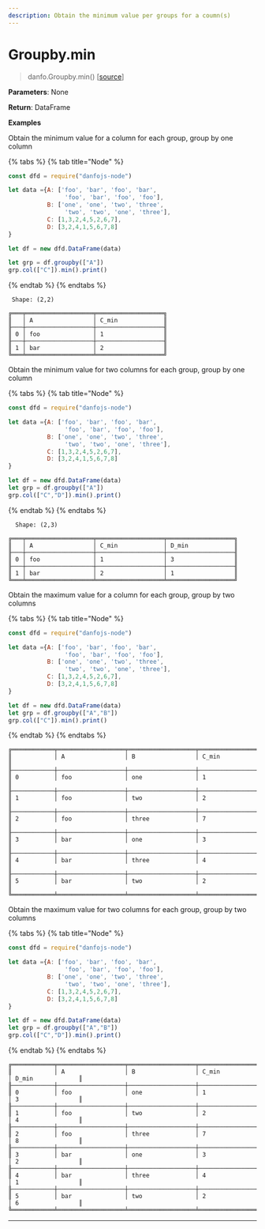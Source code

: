 ```yaml
---
description: Obtain the minimum value per groups for a coumn(s)
---
```


# Groupby.min

> danfo.Groupby.min()      \[[source](https://github.com/javascriptdata/danfojs/blob/9bfda6dcb6b2b620591ec7b3340d35e3f801c8ab/src/danfojs-base/aggregators/groupby.ts#L514)]

**Parameters**: None

**Return**: DataFrame

**Examples**

Obtain the minimum value for a column for each group, group by one column

{% tabs %}
{% tab title="Node" %}
```javascript
const dfd = require("danfojs-node")

let data ={A: ['foo', 'bar', 'foo', 'bar',
                'foo', 'bar', 'foo', 'foo'],
           B: ['one', 'one', 'two', 'three',
                'two', 'two', 'one', 'three'],
           C: [1,3,2,4,5,2,6,7],
           D: [3,2,4,1,5,6,7,8]
}

let df = new dfd.DataFrame(data)

let grp = df.groupby(["A"])
grp.col(["C"]).min().print()
```
{% endtab %}
{% endtabs %}

```
 Shape: (2,2) 

╔═══╤═══════════════════╤═══════════════════╗
║   │ A                 │ C_min             ║
╟───┼───────────────────┼───────────────────╢
║ 0 │ foo               │ 1                 ║
╟───┼───────────────────┼───────────────────╢
║ 1 │ bar               │ 2                 ║
╚═══╧═══════════════════╧═══════════════════╝
```

Obtain the minimum value for two columns for each group, group by one column

{% tabs %}
{% tab title="Node" %}
```javascript
const dfd = require("danfojs-node")

let data ={A: ['foo', 'bar', 'foo', 'bar',
                'foo', 'bar', 'foo', 'foo'],
           B: ['one', 'one', 'two', 'three',
                'two', 'two', 'one', 'three'],
           C: [1,3,2,4,5,2,6,7],
           D: [3,2,4,1,5,6,7,8]
}

let df = new dfd.DataFrame(data)
let grp = df.groupby(["A"])
grp.col(["C","D"]).min().print()
```
{% endtab %}
{% endtabs %}

```
  Shape: (2,3) 

╔═══╤═══════════════════╤═══════════════════╤═══════════════════╗
║   │ A                 │ C_min             │ D_min             ║
╟───┼───────────────────┼───────────────────┼───────────────────╢
║ 0 │ foo               │ 1                 │ 3                 ║
╟───┼───────────────────┼───────────────────┼───────────────────╢
║ 1 │ bar               │ 2                 │ 1                 ║
╚═══╧═══════════════════╧═══════════════════╧═══════════════════╝
```

Obtain the maximum value for a column for each group, group by two columns

{% tabs %}
{% tab title="Node" %}
```javascript
const dfd = require("danfojs-node")

let data ={A: ['foo', 'bar', 'foo', 'bar',
                'foo', 'bar', 'foo', 'foo'],
           B: ['one', 'one', 'two', 'three',
                'two', 'two', 'one', 'three'],
           C: [1,3,2,4,5,2,6,7],
           D: [3,2,4,1,5,6,7,8]
}

let df = new dfd.DataFrame(data)
let grp = df.groupby(["A","B"])
grp.col(["C"]).min().print()
```
{% endtab %}
{% endtabs %}

```
╔════════════╤═══════════════════╤═══════════════════╤═══════════════════╗
║            │ A                 │ B                 │ C_min             ║
╟────────────┼───────────────────┼───────────────────┼───────────────────╢
║ 0          │ foo               │ one               │ 1                 ║
╟────────────┼───────────────────┼───────────────────┼───────────────────╢
║ 1          │ foo               │ two               │ 2                 ║
╟────────────┼───────────────────┼───────────────────┼───────────────────╢
║ 2          │ foo               │ three             │ 7                 ║
╟────────────┼───────────────────┼───────────────────┼───────────────────╢
║ 3          │ bar               │ one               │ 3                 ║
╟────────────┼───────────────────┼───────────────────┼───────────────────╢
║ 4          │ bar               │ three             │ 4                 ║
╟────────────┼───────────────────┼───────────────────┼───────────────────╢
║ 5          │ bar               │ two               │ 2                 ║
╚════════════╧═══════════════════╧═══════════════════╧═══════════════════╝
```

Obtain the maximum value for two columns for each group, group by two columns

{% tabs %}
{% tab title="Node" %}
```javascript
const dfd = require("danfojs-node")

let data ={A: ['foo', 'bar', 'foo', 'bar',
                'foo', 'bar', 'foo', 'foo'],
           B: ['one', 'one', 'two', 'three',
                'two', 'two', 'one', 'three'],
           C: [1,3,2,4,5,2,6,7],
           D: [3,2,4,1,5,6,7,8]
}

let df = new dfd.DataFrame(data)
let grp = df.groupby(["A","B"])
grp.col(["C","D"]).min().print()
```
{% endtab %}
{% endtabs %}

```
╔════════════╤═══════════════════╤═══════════════════╤═══════════════════╤═══════════════════╗
║            │ A                 │ B                 │ C_min             │ D_min             ║
╟────────────┼───────────────────┼───────────────────┼───────────────────┼───────────────────╢
║ 0          │ foo               │ one               │ 1                 │ 3                 ║
╟────────────┼───────────────────┼───────────────────┼───────────────────┼───────────────────╢
║ 1          │ foo               │ two               │ 2                 │ 4                 ║
╟────────────┼───────────────────┼───────────────────┼───────────────────┼───────────────────╢
║ 2          │ foo               │ three             │ 7                 │ 8                 ║
╟────────────┼───────────────────┼───────────────────┼───────────────────┼───────────────────╢
║ 3          │ bar               │ one               │ 3                 │ 2                 ║
╟────────────┼───────────────────┼───────────────────┼───────────────────┼───────────────────╢
║ 4          │ bar               │ three             │ 4                 │ 1                 ║
╟────────────┼───────────────────┼───────────────────┼───────────────────┼───────────────────╢
║ 5          │ bar               │ two               │ 2                 │ 6                 ║
╚════════════╧═══════════════════╧═══════════════════╧═══════════════════╧═══════════════════╝
```

****
